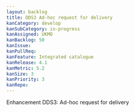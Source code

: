 ```yaml
---
layout: backlog
title: DDS3 Ad-hoc request for delivery
kanCategory: develop
kanSubCategory: in-progress
kanAssigned: UKMO
kanBacklog: 50
kanIssue:
kanPullReq:
kanFeature: Integrated catalogue
kanRelease: 4.1
kanMetric: 5.2
kanSize: 3
kanPriority: 3
kanRepo: 
---
```

Enhancement DDS3: Ad-hoc request for delivery
